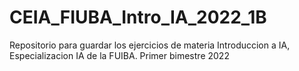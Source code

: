 # CEIA_FIUBA_Intro_IA_2022_1B
Repositorio para guardar los ejercicios de materia Introduccion a IA, Especializacion IA de la FUIBA. Primer bimestre 2022
